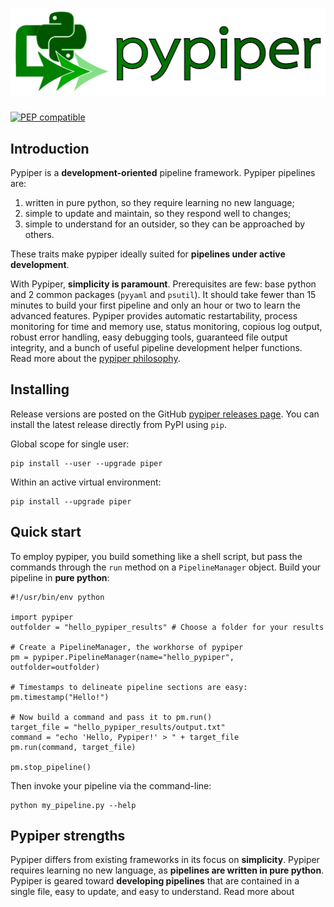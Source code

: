 # <img src="img/pypiper_logo.svg" class="img-header">

[![PEP compatible](http://pepkit.github.io/img/PEP-compatible-green.svg)](http://pepkit.github.io)

## Introduction

Pypiper is a **development-oriented** pipeline framework. Pypiper pipelines are:

1. written in pure python, so they require learning no new language;
2. simple to update and maintain, so they respond well to changes;
3. simple to understand for an outsider, so they can be approached by others.


These traits make pypiper ideally suited for **pipelines under active development**.

With Pypiper, **simplicity is paramount**. Prerequisites are few: base python and 2 common packages (`pyyaml` and `psutil`). It should take fewer than 15 minutes to build your first pipeline and only an hour or two to learn the advanced features.
Pypiper provides automatic restartability, process monitoring for time and memory use, status monitoring, copious log output, robust error handling, easy debugging tools, guaranteed file output integrity, and a bunch of useful pipeline development helper functions.  Read more about the [pypiper philosophy](philosophy).

## Installing

Release versions are posted on the GitHub [pypiper releases page](https://github.com/databio/pypiper/releases). You can install the latest release directly from PyPI using `pip`.

Global scope for single user:
```{console}
pip install --user --upgrade piper
```

Within an active virtual environment:
```{console}
pip install --upgrade piper
```

## Quick start

To employ pypiper, you build something like a shell script, but pass the commands through the `run` method on a `PipelineManager` object. Build your pipeline in **pure python**:

```{python}
#!/usr/bin/env python

import pypiper
outfolder = "hello_pypiper_results" # Choose a folder for your results

# Create a PipelineManager, the workhorse of pypiper
pm = pypiper.PipelineManager(name="hello_pypiper", outfolder=outfolder)

# Timestamps to delineate pipeline sections are easy:
pm.timestamp("Hello!")

# Now build a command and pass it to pm.run()
target_file = "hello_pypiper_results/output.txt"
command = "echo 'Hello, Pypiper!' > " + target_file
pm.run(command, target_file)

pm.stop_pipeline()
```

Then invoke your pipeline via the command-line:

```{console}
python my_pipeline.py --help
```

## Pypiper strengths

Pypiper differs from existing frameworks in its focus on **simplicity**. Pypiper requires learning no new language, as **pipelines are written in pure python**. Pypiper is geared toward **developing pipelines** that are contained in a single file, easy to update, and easy to understand. Read more about
